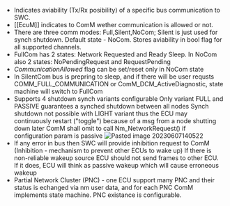 - Indicates aviability (Tx/Rx posibility) of a specific bus communication to SWC.
- [[EcuM]] indicates to ComM wether communication is allowed or not.
- There are three comm modes: Full,Silent,NoCom; Silent is just used for synch shutdown. Default state - NoCom. Stores aviability in bool flag for all supported channels.
- FullCom has 2 states: Network Requested and Ready Sleep. In NoCom also 2 states: NoPendingRequest and RequestPending
- *CommunicationAllowed* flag can be set/reset only in NoCom state
- In SilentCom bus is prepring to sleep, and if there will be user requsts COMM_FULL_COMMUNICATION or ComM_DCM_ActiveDiagnostic, state machine will switch to FullCom
- Supports 4 shutdown synch variants configurable
	Only variant FULL and PASSIVE guarantees a synched shutdown between all nodes
	Synch shutdown not possible with LIGHT variant thus the ECU may continuously restart ("toggle") because of a msg from a node shutting down later
	ComM shall omit to call Nm_NetworkRequest() if configuration param is passive
	![Pasted image 20230607140522](https://github.com/LivingLegendLL/Autosar_Learning/assets/125698571/c4d68e1b-360b-42de-a23a-8710488e3bc0)
- If any error in bus then SWC will provide inhibition request to ComM (Inhibition - mechanism to prevent other ECUs to wake up)
	If there is non-reliable wakeup source ECU should not send frames to other ECU. If it does, ECU will think as passive wakeup which will cause erroneous wakeup
- Partial Network Cluster (PNC) - one ECU support many PNC and their status is echanged via nm user data, and for each PNC ComM implements state machine. PNC existance is configurable.
